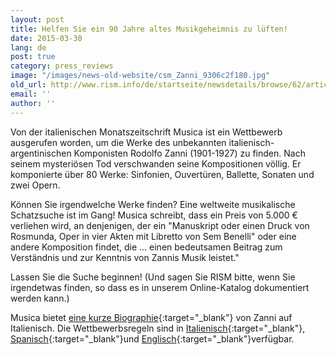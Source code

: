 ```yaml
---
layout: post
title: Helfen Sie ein 90 Jahre altes Musikgeheimnis zu lüften!
date: 2015-03-30
lang: de
post: true
category: press_reviews
image: "/images/news-old-website/csm_Zanni_9306c2f180.jpg"
old_url: http://www.rism.info/de/startseite/newsdetails/browse/62/article/64/help-solve-a-90-year-old-musical-mystery.html
email: ''
author: ''
---
```



Von der italienischen Monatszeitschrift Musica ist ein Wettbewerb ausgerufen worden, um die Werke des unbekannten italienisch-argentinischen Komponisten Rodolfo Zanni (1901-1927) zu finden. Nach seinem mysteriösen Tod verschwanden seine Kompositionen völlig. Er komponierte über 80 Werke: Sinfonien, Ouvertüren, Ballette, Sonaten und zwei Opern.

Können Sie irgendwelche Werke finden? Eine weltweite musikalische Schatzsuche ist im Gang! Musica schreibt, dass ein Preis von 5.000 € verliehen wird, an denjenigen, der ein "Manuskript oder einen Druck von Rosmunda, Oper in vier Akten mit Libretto von Sem Benelli" oder eine andere Komposition findet, die ... einen bedeutsamen Beitrag zum Verständnis und zur Kenntnis von Zannis Musik leistet."

Lassen Sie die Suche beginnen! (Und sagen Sie RISM bitte, wenn Sie irgendetwas finden, so dass es in unserem Online-Katalog dokumentiert werden kann.)

Musica bietet [eine kurze Biographie](http://www.iaml.info/files/news/musica_-_rodolfo_zanni.pdf){:target="_blank"} von Zanni auf Italienisch. Die Wettbewerbsregeln sind in [Italienisch](http://www.iaml.info/files/news/zanni_italian.pdf){:target="_blank"}, [Spanisch](http://www.iaml.info/files/news/zanni_spanish.pdf){:target="_blank"}und [Englisch](http://www.iaml.info/files/news/zanni_english.pdf){:target="_blank"}verfügbar.



